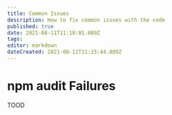 ```yaml
---
title: Common Issues
description: How to fix common issues with the code
published: true
date: 2021-08-11T11:18:01.009Z
tags: 
editor: markdown
dateCreated: 2021-08-11T11:15:44.809Z
---
```


# npm audit Failures

TOOD